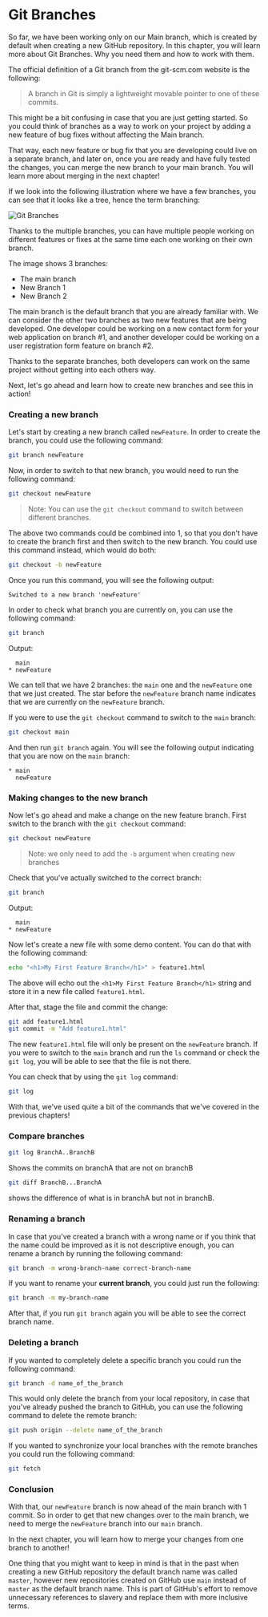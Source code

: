 # Git Branches

So far, we have been working only on our Main branch, which is created by default when creating a new GitHub repository. In this chapter, you will learn more about Git Branches. Why you need them and how to work with them.

The official definition of a Git branch from the git-scm.com website is the following:

> A branch in Git is simply a lightweight movable pointer to one of these commits.

This might be a bit confusing in case that you are just getting started. So you could think of branches as a way to work on your project by adding a new feature of bug fixes without affecting the Main branch.

That way, each new feature or bug fix that you are developing could live on a separate branch, and later on, once you are ready and have fully tested the changes, you can merge the new branch to your main branch. You will learn more about merging in the next chapter!

If we look into the following illustration where we have a few branches, you can see that it looks like a tree, hence the term branching:

![Git Branches](https://user-images.githubusercontent.com/21223421/111696461-03056580-883d-11eb-82c4-7f8d926629e6.png)

Thanks to the multiple branches, you can have multiple people working on different features or fixes at the same time each one working on their own branch.

The image shows 3 branches:

* The main branch
* New Branch 1
* New Branch 2

The main branch is the default branch that you are already familiar with. We can consider the other two branches as two new features that are being developed. One developer could be working on a new contact form for your web application on branch #1, and another developer could be working on a user registration form feature on branch #2.

Thanks to the separate branches, both developers can work on the same project without getting into each others way.

Next, let's go ahead and learn how to create new branches and see this in action!

### Creating a new branch

Let's start by creating a new branch called `newFeature`. In order to create the branch, you could use the following command:

```bash
git branch newFeature
```

Now, in order to switch to that new branch, you would need to run the following command:

```bash
git checkout newFeature
```

> Note: You can use the `git checkout` command to switch between different branches.

The above two commands could be combined into 1, so that you don't have to create the branch first and then switch to the new branch. You could use this command instead, which would do both:

```bash
git checkout -b newFeature
```

Once you run this command, you will see the following output:

```
Switched to a new branch 'newFeature'
```

In order to check what branch you are currently on, you can use the following command:

```bash
git branch
```

Output:

```
  main
* newFeature
```

We can tell that we have 2 branches: the `main` one and the `newFeature` one that we just created. The star before the `newFeature` branch name indicates that we are currently on the `newFeature` branch.

If you were to use the `git checkout` command to switch to the `main` branch:

```bash
git checkout main
```

And then run `git branch` again. You will see the following output indicating that you are now on the `main` branch:

```
* main
  newFeature
```

### Making changes to the new branch

Now let's go ahead and make a change on the new feature branch. First switch to the branch with the `git checkout` command:

```bash
git checkout newFeature
```

> Note: we only need to add the `-b` argument when creating new branches

Check that you've actually switched to the correct branch:

```bash
git branch
```

Output:

```
  main
* newFeature
```

Now let's create a new file with some demo content. You can do that with the following command:

```bash
echo "<h1>My First Feature Branch</h1>" > feature1.html
```

The above will echo out the `<h1>My First Feature Branch</h1>` string and store it in a new file called `feature1.html`.

After that, stage the file and commit the change:

```bash
git add feature1.html
git commit -m "Add feature1.html"
```

The new `feature1.html` file will only be present on the `newFeature` branch. If you were to switch to the `main` branch and run the `ls` command or check the `git log`, you will be able to see that the file is not there.

You can check that by using the `git log` command:

```bash
git log
```

With that, we've used quite a bit of the commands that we've covered in the previous chapters!

### Compare branches

```bash
git log BranchA..BranchB
```
Shows the commits on branchA that are not on branchB

```bash
git diff BranchB...BranchA
```

shows the difference of what is in branchA but not in branchB.

### Renaming a branch

In case that you've created a branch with a wrong name or if you think that the name could be improved as it is not descriptive enough, you can rename a branch by running the following command:

```bash
git branch -m wrong-branch-name correct-branch-name
```

If you want to rename your **current branch**, you could just run the following:

```bash
git branch -m my-branch-name
```

After that, if you run `git branch` again you will be able to see the correct branch name.

### Deleting a branch

If you wanted to completely delete a specific branch you could run the following command:

```bash
git branch -d name_of_the_branch
```

This would only delete the branch from your local repository, in case that you've already pushed the branch to GitHub, you can use the following command to delete the remote branch:

```bash
git push origin --delete name_of_the_branch
```

If you wanted to synchronize your local branches with the remote branches you could run the following command:

```bash
git fetch
```

### Conclusion

With that, our `newFeature` branch is now ahead of the main branch with 1 commit. So in order to get that new changes over to the main branch, we need to merge the `newFeature` branch into our `main` branch.

In the next chapter, you will learn how to merge your changes from one branch to another!

One thing that you might want to keep in mind is that in the past when creating a new GitHub repository the default branch name was called `master`, however new repositories created on GitHub use `main` instead of `master` as the default branch name. This is part of GitHub's effort to remove unnecessary references to slavery and replace them with more inclusive terms.